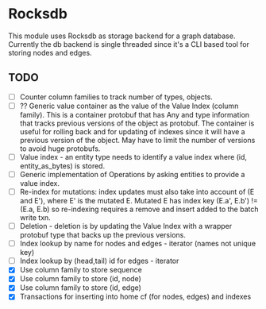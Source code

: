 Rocksdb
=======

This module uses Rocksdb as storage backend for a graph database.
Currently the db backend is single threaded since it's a CLI based tool
for storing nodes and edges.

## TODO

- [ ] Counter column families to track number of types, objects.
- [ ] ?? Generic value container as the value of the Value Index (column family).
This is a container protobuf that has Any and type information that
tracks previous versions of the object as protobuf.  The container
is useful for rolling back and for updating of indexes since it will have
a previous version of the object.  May have to limit the number of versions to avoid huge protobufs.
- [ ] Value index - an entity type needs to identify a value index where
(id, entity_as_bytes) is stored.
- [ ] Generic implementation of Operations by asking entities to provide a value index.
- [ ] Re-index for mutations: index updates must also take into account of (E and E'), where E' is the mutated E.
Mutated E has index key (E.a', E.b') != (E.a, E.b) so re-indexing
requires a remove and insert added to the batch write txn.
- [ ] Deletion - deletion is by updating the Value Index with a wrapper
protobuf type that backs up the previous versions.
- [ ] Index lookup by name for nodes and edges - iterator (names not unique key)
- [ ] Index lookup by (head,tail) id for edges - iterator
- [x] Use column family to store sequence
- [x] Use column family to store (id, node)
- [x] Use column family to store (id, edge)
- [x] Transactions for inserting into home cf (for nodes, edges) and indexes
